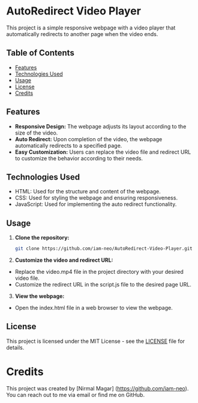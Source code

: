 # AutoRedirect Video Player

This project is a simple responsive webpage with a video player that automatically redirects to another page when the video ends.

## Table of Contents

- [Features](#features)
- [Technologies Used](#technologies-used)
- [Usage](#usage)
- [License](#license)
- [Credits](#credits)

## Features

- **Responsive Design:** The webpage adjusts its layout according to the size of the video.
- **Auto Redirect:** Upon completion of the video, the webpage automatically redirects to a specified page.
- **Easy Customization:** Users can replace the video file and redirect URL to customize the behavior according to their needs.

## Technologies Used

- HTML: Used for the structure and content of the webpage.
- CSS: Used for styling the webpage and ensuring responsiveness.
- JavaScript: Used for implementing the auto redirect functionality.

## Usage

1. **Clone the repository:**
   ```bash
   git clone https://github.com/iam-neo/AutoRedirect-Video-Player.git
2. **Customize the video and redirect URL:**
- Replace the video.mp4 file in the project directory with your desired video file.
- Customize the redirect URL in the script.js file to the desired page URL.
3. **View the webpage:**
- Open the index.html file in a web browser to view the webpage.

## License
This project is licensed under the MIT License - see the [LICENSE](MIT-LICENSE.txt) file for details.

# Credits
This project was created by [Nirmal Magar] (https://github.com/iam-neo). You can reach out to me via email or find me on GitHub.